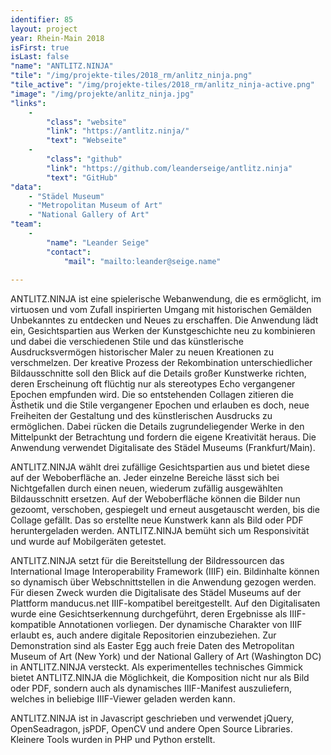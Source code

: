 ```yaml
---
identifier: 85
layout: project
year: Rhein-Main 2018
isFirst: true
isLast: false
"name": "ANTLITZ.NINJA"
"tile": "/img/projekte-tiles/2018_rm/anlitz_ninja.png"
"tile_active": "/img/projekte-tiles/2018_rm/anlitz_ninja-active.png"
"image": "/img/projekte/anlitz_ninja.jpg"
"links":
    -
        "class": "website"
        "link": "https://antlitz.ninja/"
        "text": "Webseite"
    -
        "class": "github"
        "link": "https://github.com/leanderseige/antlitz.ninja"
        "text": "GitHub"
"data":
    - "Städel Museum"
    - "Metropolitan Museum of Art"
    - "National Gallery of Art"
"team":
    -
        "name": "Leander Seige"
        "contact":
            "mail": "mailto:leander@seige.name"
           
---
```

ANTLITZ.NINJA ist eine spielerische Webanwendung, die es ermöglicht, im virtuosen und vom Zufall inspirierten Umgang mit historischen Gemälden Unbekanntes zu entdecken und Neues zu erschaffen. Die Anwendung lädt ein, Gesichtspartien aus Werken der Kunstgeschichte neu zu kombinieren und dabei die verschiedenen Stile und das künstlerische Ausdrucksvermögen historischer Maler zu neuen Kreationen zu verschmelzen. Der kreative Prozess der Rekombination unterschiedlicher Bildausschnitte soll den Blick auf die Details großer Kunstwerke richten, deren Erscheinung oft flüchtig nur als stereotypes Echo vergangener Epochen empfunden wird. Die so entstehenden Collagen zitieren die Ästhetik und die Stile vergangener Epochen und erlauben es doch, neue Freiheiten der Gestaltung und des künstlerischen Ausdrucks zu ermöglichen. Dabei rücken die Details zugrundeliegender Werke in den Mittelpunkt der Betrachtung und fordern die eigene Kreativität heraus. Die Anwendung verwendet Digitalisate des Städel Museums (Frankfurt/Main).

ANTLITZ.NINJA wählt drei zufällige Gesichtspartien aus und bietet diese auf der Weboberfläche an. Jeder einzelne Bereiche lässt sich bei Nichtgefallen durch einen neuen, wiederum zufällig ausgewählten Bildausschnitt ersetzen. Auf der Weboberfläche können die Bilder nun gezoomt, verschoben, gespiegelt und erneut ausgetauscht werden, bis die Collage gefällt. Das so erstellte neue Kunstwerk kann als Bild oder PDF heruntergeladen werden. ANTLITZ.NINJA bemüht sich um Responsivität und wurde auf Mobilgeräten getestet.

ANTLITZ.NINJA setzt für die Bereitstellung der Bildressourcen das International Image Interoperability Framework (IIIF) ein. Bildinhalte können so dynamisch über Webschnittstellen in die Anwendung gezogen werden. Für diesen Zweck wurden die Digitalisate des Städel Museums auf der Plattform manducus.net IIIF-kompatibel bereitgestellt. Auf den Digitalisaten wurde eine Gesichtserkennung durchgeführt, deren Ergebnisse als IIIF-kompatible Annotationen vorliegen. Der dynamische Charakter von IIIF erlaubt es, auch andere digitale Repositorien einzubeziehen. Zur Demonstration sind als Easter Egg auch freie Daten des Metropolitan Museum of Art (New York) und der National Gallery of Art (Washington DC) in ANTLITZ.NINJA versteckt. Als experimentelles technisches Gimmick bietet ANTLITZ.NINJA die Möglichkeit, die Komposition nicht nur als Bild oder PDF, sondern auch als dynamisches IIIF-Manifest auszuliefern, welches in beliebige IIIF-Viewer geladen werden kann.

ANTLITZ.NINJA ist in Javascript geschrieben und verwendet jQuery, OpenSeadragon, jsPDF, OpenCV und andere Open Source Libraries. Kleinere Tools wurden in PHP und Python erstellt.
